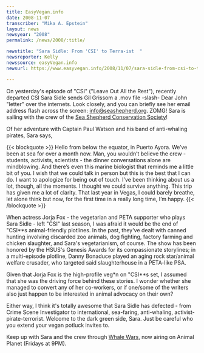 ```yaml
---
title: EasyVegan.info
date: 2008-11-07
transcriber: "Mika A. Epstein"
layout: news
newsyear: "2008"
permalink: /news/2008/:title/

newstitle: "Sara Sidle: From 'CSI' to Terra-ist  "
newsreporter: Kelly
newssource: easyVegan.info
newsurl: https://www.easyvegan.info/2008/11/07/sara-sidle-from-csi-to-terra-ist/

---
```


On yesterday's episode of "CSI" ("Leave Out All the Rest"), recently departed CSI Sara Sidle sends Gil Grissom a .mov file -slash- Dear John "letter" over the internets. Look closely, and you can briefly see her email address flash across the screen: info@seashepherd.org. ZOMG! Sara is sailing with the crew of the [Sea Shepherd Conservation Society](https://www.seashepherd.org/)!

Of her adventure with Captain Paul Watson and his band of anti-whaling pirates, Sara says,

{{< blockquote >}}
Hello from below the equator, in Puerto Ayora. We’ve been at sea for over a month now. Man, you wouldn’t believe the crew - students, activists, scientists - the dinner conversations alone are mindblowing. And there’s even this marine biologist that reminds me a little bit of you. I wish that we could talk in person but this is the best that I can do. I want to apologize for being out of touch. I’ve been thinking about us a lot, though, all the moments. I thought we could survive anything. This trip has given me a lot of clarity. That last year in Vegas, I could barely breathe, let alone think but now, for the first time in a really long time, I’m happy.
{{< /blockquote >}}

When actress Jorja Fox - the vegetarian and PETA supporter who plays Sara Sidle - left "CSI" last season, I was afraid it would be the end of "CSI**s animal-friendly plotlines. In the past, they've dealt with canned hunting involving discarded zoo animals, dog fighting, factory farming and chicken slaughter, and Sara's vegetarianism, of course. The show has been honored by the HSUS's Genesis Awards for its compassionate storylines; in a multi-episode plotline, Danny Bonaduce played an aging rock star/animal welfare crusader, who targeted said slaughterhouse in a PETA-like PSA.

Given that Jorja Fox is the high-profile veg*n on "CSI**s set, I assumed that she was the driving force behind these stories. I wonder whether she managed to convert any of her co-workers, or if one/some of the writers also just happen to be interested in animal advocacy on their own?

Either way, I think it's totally awesome that Sara Sidle has defected - from Crime Scene Investigator to international, sea-faring, anti-whaling, activist-pirate-terrorist. Welcome to the dark green side, Sara. Just be careful who you extend your vegan potluck invites to.

Keep up with Sara and the crew through [Whale Wars](https://animal.discovery.com/tv/whale-wars/), now airing on Animal Planet (Fridays at 9PM).
